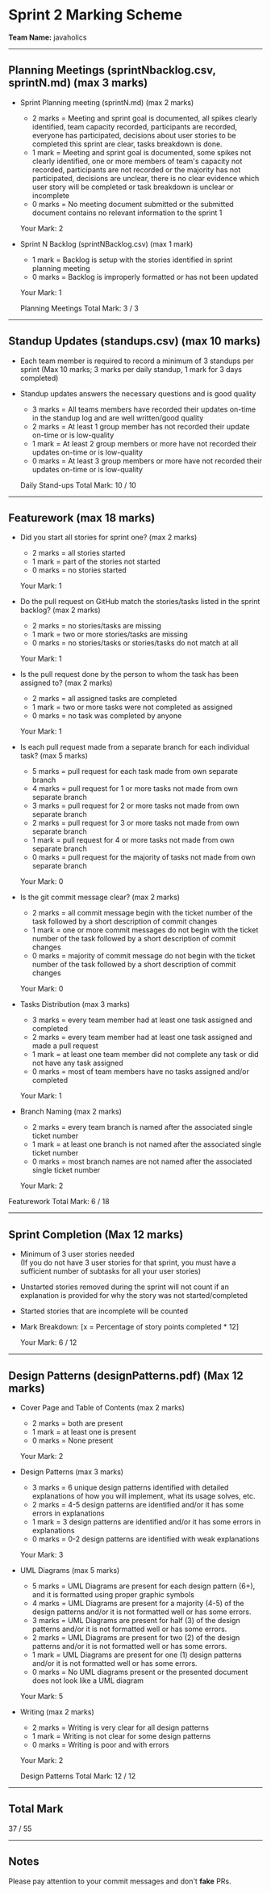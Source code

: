 # Sprint 2 Marking Scheme

**Team Name:** javaholics

---

## Planning Meetings (sprintNbacklog.csv, sprintN.md) (max 3 marks)

- Sprint Planning meeting (sprintN.md) (max 2 marks)
  
  - 2 marks = Meeting and sprint goal is documented, all spikes clearly identified, team capacity recorded, participants are recorded, everyone has participated, decisions about user stories to be completed this sprint are clear, tasks breakdown is done.
  - 1 mark = Meeting and sprint goal is documented, some spikes not clearly identified, one or more members of team's capacity not recorded, participants are not recorded or the majority has not participated, decisions are unclear,
    there is no clear evidence which user story will be completed or task breakdown is unclear or incomplete
  - 0 marks = No meeting document submitted or the submitted document contains no relevant information to the sprint 1
  
  Your Mark: 2

- Sprint N Backlog (sprintNBacklog.csv) (max 1 mark)
  
  - 1 mark = Backlog is setup with the stories identified in sprint planning meeting
  - 0 marks = Backlog is improperly formatted or has not been updated
  
  Your Mark: 1
  
  Planning Meetings Total Mark: 3 / 3

---

## Standup Updates (standups.csv) (max 10 marks)

- Each team member is required to record a minimum of 3 standups per sprint (Max 10 marks; 3 marks per daily standup, 1 mark for 3 days completed)

- Standup updates answers the necessary questions and is good quality
  
  - 3 marks = All teams members have recorded their updates on-time in the standup log and are well written/good quality
  - 2 marks = At least 1 group member has not recorded their update on-time or is low-quality
  - 1 mark  = At least 2 group members or more have not recorded their updates on-time or is low-quality
  - 0 marks = At least 3 group members or more have not recorded their updates on-time or is low-quality
  
  Daily Stand-ups Total Mark: 10 / 10

---

## Featurework  (max 18 marks)

- Did you start all stories for sprint one? (max 2 marks)
  
  - 2 marks = all stories started
  - 1 mark  = part of the stories not started
  - 0 marks = no stories started
  
  Your Mark: 1

- Do the pull request on GitHub match the stories/tasks listed in the sprint backlog? (max 2 marks)
  
  - 2 marks = no stories/tasks are missing
  - 1 mark  = two or more stories/tasks are missing
  - 0 marks = no stories/tasks or stories/tasks do not match at all
  
  Your Mark: 1

- Is the pull request done by the person to whom the task has been assigned to?  (max 2 marks)
  
  - 2 marks = all assigned tasks are completed
  - 1 mark  = two or more tasks were not completed as assigned
  - 0 marks = no task was completed by anyone
  
  Your Mark: 1

- Is each pull request made from a separate branch for each individual task? (max 5 marks)
  
  - 5 marks = pull request for each task made from own separate branch
  - 4 marks = pull request for 1 or more tasks not made from own separate branch
  - 3 marks = pull request for 2 or more tasks not made from own separate branch
  - 2 marks = pull request for 3 or more tasks not made from own separate branch
  - 1 mark  = pull request for 4 or more tasks not made from own separate branch
  - 0 marks = pull request for the majority of tasks not made from own separate branch
  
  Your Mark: 0

- Is the git commit message clear? (max 2 marks)
  
  - 2 marks = all commit message begin with the ticket number of the task followed by a short description of commit changes
  - 1 mark  = one or more commit messages do not begin with the ticket number of the task followed by a short description of commit changes
  - 0 marks = majority of commit message do not begin with the ticket number of the task followed by a short description of commit changes
  
  Your Mark: 0

- Tasks Distribution (max 3 marks)
  
  - 3 marks = every team member had at least one task assigned and completed
  - 2 marks = every team member had at least one task assigned and made a pull request
  - 1 mark  = at least one team member did not complete any task or did not have any task assigned
  - 0 marks = most of team members have no tasks assigned and/or completed
  
  Your Mark: 1

- Branch Naming (max 2 marks)
  
  - 2 marks = every team branch is named after the associated single ticket number
  - 1 mark  = at least one branch is not named after the associated single ticket number
  - 0 marks = most branch names are not named after the associated single ticket number
  
  Your Mark: 2

Featurework Total Mark: 6 / 18

---

## Sprint Completion (Max 12 marks)

- Minimum of 3 user stories needed  
  (If you do not have 3 user stories for that sprint, you must have a sufficient number of subtasks for all your user stories)

- Unstarted stories removed during the sprint will not count if an explanation is provided for why the story was not started/completed

- Started stories that are incomplete will be counted

- Mark Breakdown: [x = Percentage of story points completed * 12]
  
  Your Mark: 6 / 12

---

## Design Patterns (designPatterns.pdf) (Max 12 marks)

- Cover Page and Table of Contents (max 2 marks)
  
  - 2 marks = both are present
  - 1 mark  = at least one is present
  - 0 marks = None present
  
  Your Mark: 2

- Design Patterns (max 3 marks)
  
  - 3 marks = 6 unique design patterns identified with detailed explanations of how you will implement, what its usage solves, etc.
  - 2 marks = 4-5 design patterns are identified and/or it has some errors in explanations
  - 1 mark  = 3 design patterns are identified and/or it has some errors in explanations
  - 0 marks = 0-2 design patterns are identified with weak explanations
  
  Your Mark: 3

- UML Diagrams (max 5 marks)
  
  - 5 marks = UML Diagrams are present for each design pattern (6+), and it is formatted using proper graphic symbols
  - 4 marks = UML Diagrams are present for a majority (4-5) of the design patterns and/or it is not formatted well or has some errors.
  - 3 marks = UML Diagrams are present for half (3) of the design patterns and/or it is not formatted well or has some errors.
  - 2 marks = UML Diagrams are present for two (2) of the design patterns and/or it is not formatted well or has some errors.
  - 1 mark  = UML Diagrams are present for one (1) design patterns and/or it is not formatted well or has some errors.
  - 0 marks = No UML diagrams present or the presented document does not look like a UML diagram
  
  Your Mark: 5

- Writing (max 2 marks) 
  
  - 2 marks = Writing is very clear for all design patterns
  - 1 mark  = Writing is not clear for some design patterns
  - 0 marks = Writing is poor and with errors
  
  Your Mark: 2
  
  Design Patterns Total Mark: 12 / 12

---

## Total Mark

37 / 55

---

## Notes

Please pay attention to your commit messages and don't **fake** PRs.
